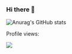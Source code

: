 ### Hi there 👋

![Anurag's GitHub stats](https://github-readme-stats.vercel.app/api?username=itscola&bg_color=30,e96443,904e95&title_color=fff&text_color=fff)

Profile views:   

![](https://count.getloli.com/get/@itscola.github.readme)


<!-- ![Anurag's GitHub stats](https://github-readme-stats.vercel.app/api?username=itscola&theme=swift&show_icons=true)
 -->
